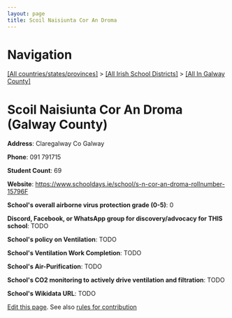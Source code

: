 ```yaml
---
layout: page
title: Scoil Naisiunta Cor An Droma
---
```

# Navigation

[[All countries/states/provinces]](../../..) > [[All Irish School Districts]](../..) > [[All In Galway County]](..)

# Scoil Naisiunta Cor An Droma (Galway County)

**Address**: Claregalway Co Galway

**Phone**: 091 791715

**Student Count**: 69

**Website**: <https://www.schooldays.ie/school/s-n-cor-an-droma-rollnumber-15796F>

**School's overall airborne virus protection grade (0-5)**: 0

**Discord, Facebook, or WhatsApp group for discovery/advocacy for THIS school**: TODO

**School's policy on Ventilation**: TODO

**School's Ventilation Work Completion**: TODO

**School's Air-Purification**: TODO

**School's CO2 monitoring to actively drive ventilation and filtration**: TODO

**School's Wikidata URL**: TODO


[Edit this page](https://github.com/ventilate-schools/Ireland/edit/main/./Galway_County/Scoil_Naisiunta_Cor_An_Droma.md). See also [rules for contribution](../../../contribution-rules/)